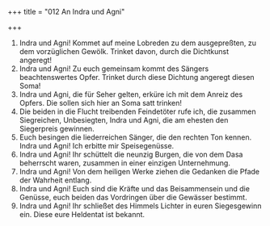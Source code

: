 +++
title = "012 An Indra und Agni"

+++


1.	Indra und Agni! Kommet auf meine Lobreden zu dem ausgepreßten, zu dem vorzüglichen Gewölk. Trinket davon, durch die Dichtkunst angeregt!
2.	Indra und Agni! Zu euch gemeinsam kommt des Sängers beachtenswertes Opfer. Trinket durch diese Dichtung angeregt diesen Soma!
3.	Indra und Agni, die für Seher gelten, erküre ich mit dem Anreiz des Opfers. Die sollen sich hier an Soma satt trinken!
4.	Die beiden in die Flucht treibenden Feindetöter rufe ich, die zusammen Siegreichen, Unbesiegten, Indra und Agni, die am ehesten den Siegerpreis gewinnen.
5.	Euch besingen die liederreichen Sänger, die den rechten Ton kennen. Indra und Agni! Ich erbitte mir Speisegenüsse.
6.	Indra und Agni! Ihr schüttelt die neunzig Burgen, die von dem Dasa beherrscht waren, zusammen in einer einzigen Unternehmung.
7.	Indra und Agni! Von dem heiligen Werke ziehen die Gedanken die Pfade der Wahrheit entlang.
8.	Indra und Agni! Euch sind die Kräfte und das Beisammensein und die Genüsse, euch beiden das Vordringen über die Gewässer bestimmt.
9.	Indra und Agni! Ihr schließet des Himmels Lichter in euren Siegesgewinn ein. Diese eure Heldentat ist bekannt.


